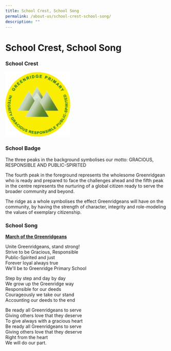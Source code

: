 ```yaml
---
title: School Crest, School Song
permalink: /about-us/school-crest-school-song/
description: ""
---
```

# School Crest, School Song

### School Crest

<img src="/images/school-logo.png"
     style="width:40%">

### School Badge

The three peaks in the background symbolises our motto: GRACIOUS, RESPONSIBLE AND PUBLIC-SPIRITED

The fourth peak in the foreground represents the wholesome Greenridgean who is ready and prepared to face the challenges ahead and the fifth peak in the centre represents the nurturing of a global citizen ready to serve the broader community and beyond.

The ridge as a whole symbolises the effect Greenridgeans will have on the community, by having the strength of character, integrity and role-modeling the values of exemplary citizenship.

### School Song

<u><b>March of the Greenridgeans</b></u>

Unite Greenridgeans, stand strong!  
Strive to be Gracious, Responsible  
Public-Spirited and just  
Forever loyal always true  
We'll be to Greenridge Primary School

Step by step and day by day  
We grow up the Greenridge way  
Responsible for our deeds  
Courageously we take our stand  
Accounting our deeds to the end

Be ready all Greenridgeans to serve  
Giving others love that they deserve  
To give always with a gracious heart  
Be ready all Greenridgeans to serve  
Giving others love that they deserve  
Right from the heart  
We will do our part.